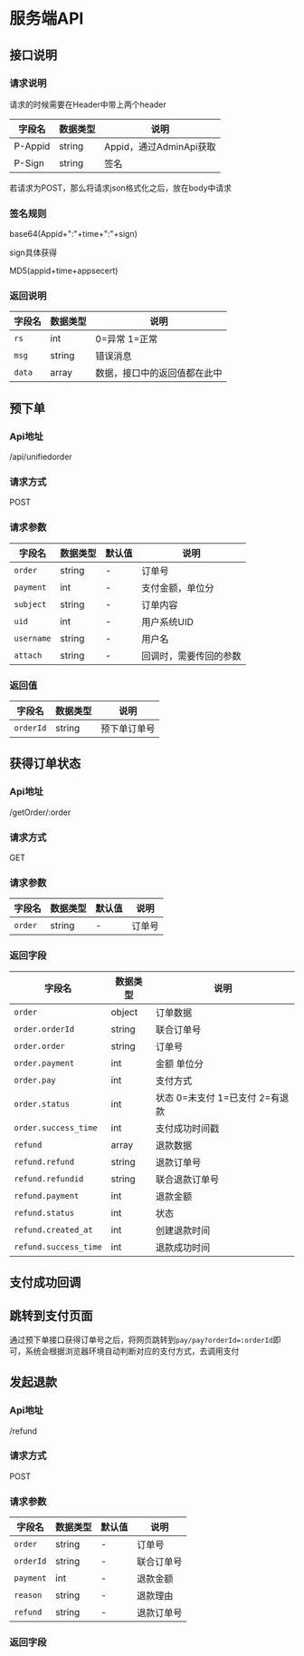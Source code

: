 # 服务端API
## 接口说明
### 请求说明
 请求的时候需要在Header中带上两个header

| 字段名 | 数据类型 | 说明 |
| ----- | ------- | --- |
|P-Appid|string| Appid，通过AdminApi获取|
|P-Sign|string|签名|

若请求为POST，那么将请求json格式化之后，放在body中请求

### 签名规则
base64(Appid+":"+time+":"+sign)

sign具体获得

MD5(appid+time+appsecert)

### 返回说明
| 字段名 | 数据类型 | 说明 |
| ----- | ------- | --- |
| `rs`|int | 0=异常 1=正常|
| `msg`|string|错误消息|
|`data`| array| 数据，接口中的返回值都在此中|

## 预下单
### Api地址
/api/unifiedorder

### 请求方式
POST

### 请求参数
| 字段名 | 数据类型 | 默认值 | 说明 |
| ----- | ------- | ----- | --- |
| `order` | string | - | 订单号 |
| `payment` | int | - | 支付金额，单位分 |
| `subject` | string| - | 订单内容|
|`uid` | int | - |用户系统UID|
| `username` | string | - | 用户名|
| `attach` | string | - | 回调时，需要传回的参数|

### 返回值
| 字段名 | 数据类型 | 说明 |
| ----- | ------- | --- |
| `orderId`|string | 预下单订单号|

## 获得订单状态
### Api地址
/getOrder/:order

### 请求方式
GET

### 请求参数
| 字段名 | 数据类型 | 默认值 | 说明 |
| ----- | ------- | ----- | --- |
| `order` | string | - | 订单号| 

### 返回字段
| 字段名 | 数据类型 | 说明|
| ----- | ------- | --- |
|`order` | object|订单数据|
|`order.orderId`|string|联合订单号|
|`order.order`|string|订单号|
|`order.payment`| int|金额 单位分|
|`order.pay`|int|支付方式|
|`order.status`|int|状态 0=未支付 1=已支付 2=有退款|
|`order.success_time`|int|支付成功时间戳|
| `refund` | array | 退款数据|
|`refund.refund`| string| 退款订单号|
|`refund.refundid`|string|联合退款订单号|
|`refund.payment`| int|退款金额|
|`refund.status` | int|状态|
|`refund.created_at`| int|创建退款时间|
|`refund.success_time` | int|退款成功时间|

## 支付成功回调


## 跳转到支付页面
通过预下单接口获得订单号之后，将网页跳转到``pay/pay?orderId=:orderId``即可，系统会根据浏览器环境自动判断对应的支付方式，去调用支付

## 发起退款
### Api地址
/refund

### 请求方式
POST

### 请求参数
| 字段名 | 数据类型 | 默认值 | 说明 |
| ----- | ------- | ----- | --- |
| `order` | string | - | 订单号| 
| `orderId` | string | - | 联合订单号| 
| `payment` | int| - | 退款金额|
| `reason` | string| - |退款理由|
|  `refund` | string | - |退款订单号|

### 返回字段
